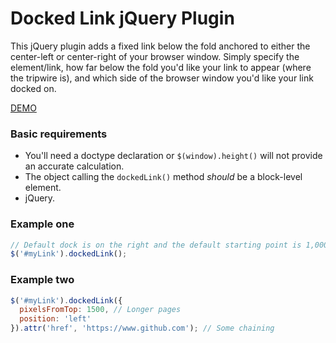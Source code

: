 # Docked Link jQuery Plugin
This jQuery plugin adds a fixed link below the fold anchored to either the center-left or center-right of your browser window. Simply specify the element/link, how far below the fold you'd like your link to appear (where the tripwire is), and which side of the browser window you'd like your link docked on.

[DEMO](http://mykisscool.github.io/docked-link/)

### Basic requirements

- You'll need a doctype declaration or `$(window).height()` will not provide an accurate calculation.
- The object calling the `dockedLink()` method *should* be a block-level element.
- jQuery.

### Example one

```javascript
// Default dock is on the right and the default starting point is 1,000 pixels from the top
$('#myLink').dockedLink();
```

### Example two

```javascript
$('#myLink').dockedLink({
  pixelsFromTop: 1500, // Longer pages
  position: 'left'
}).attr('href', 'https://www.github.com'); // Some chaining
```
